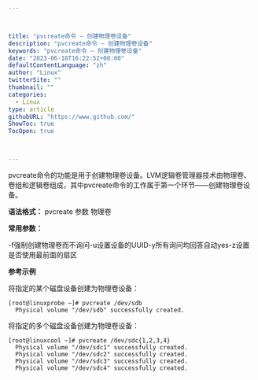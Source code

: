 ```yaml
---



title: "pvcreate命令 – 创建物理卷设备"
description: "pvcreate命令 – 创建物理卷设备"
keywords: "pvcreate命令 – 创建物理卷设备"
date: "2023-06-18T16:22:52+08:00"
defaultContentLanguage: "zh"
author: "Linux"
twitterSite: ""
thumbnail: ""
categories:
  - Linux
type: article
githubURL: "https://www.github.com/"
ShowToc: true
TocOpen: true



---
```


pvcreate命令的功能是用于创建物理卷设备。LVM逻辑卷管理器技术由物理卷、卷组和逻辑卷组成，其中pvcreate命令的工作属于第一个环节——创建物理卷设备。

**语法格式：** pvcreate 参数 物理卷

**常用参数：**

-f强制创建物理卷而不询问-u设置设备的UUID-y所有询问均回答自动yes-z设置是否使用最前面的扇区

**参考示例**

将指定的某个磁盘设备创建为物理卷设备：

```
[root@linuxprobe ~]# pvcreate /dev/sdb
  Physical volume "/dev/sdb" successfully created.
```

将指定的多个磁盘设备创建为物理卷设备：

```
[root@linuxcool ~]# pvcreate /dev/sdc{1,2,3,4}
  Physical volume "/dev/sdc1" successfully created.
  Physical volume "/dev/sdc2" successfully created.
  Physical volume "/dev/sdc3" successfully created.
  Physical volume "/dev/sdc4" successfully created.
```